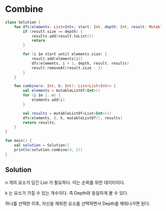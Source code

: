 # Combine

```Kotlin
class Solution {
    fun dfs(elements: List<Int>, start: Int, depth: Int, result: MutableList<Int>, results: MutableList<List<Int>>) {
        if (result.size == depth) {
            results.add(result.toList())
            return
        }

        for (i in start until elements.size) {
            result.add(elements[i])
            dfs(elements, i + 1, depth, result, results)
            result.removeAt(result.size - 1)
        }
    }

    fun combine(n: Int, k: Int): List<List<Int>> {
        val elements = mutableListOf<Int>()
        for (i in 1..n) {
            elements.add(i)
        }

        val results = mutableListOf<List<Int>>()
        dfs(elements, 0, k, mutableListOf(), results)
        return results;
    }
}

fun main() {
    val solution = Solution()
    println(solution.combine(4, 2))
}


```

## Solution
n 개의 요소가 담긴 List 가 필요하다. 이는 순회를 위한 데이터이다.

k 는 요소가 가질 수 있는 개수이다. 즉 Depth와 동일하게 볼 수 있다.

하나를 선택한 이후, 자신을 제외한 요소를 선택하면서 Depth를 채워나가면 된다. 